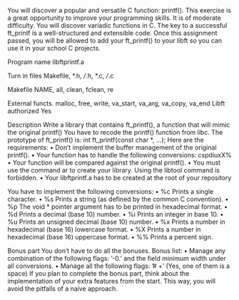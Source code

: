 You will discover a popular and versatile C function: printf(). This exercise is a great
opportunity to improve your programming skills. It is of moderate difficulty.
You will discover variadic functions in C.
The key to a successful ft_printf is a well-structured and extensible code.
Once this assignment passed, you will be allowed to add your
ft_printf() to your libft so you can use it in your school C
projects.

Program name libftprintf.a

Turn in files Makefile, *.h, */*.h, *.c, */*.c

Makefile NAME, all, clean, fclean, re

External functs. malloc, free, write, va_start, va_arg, va_copy, va_end
Libft authorized Yes

Description Write a library that contains ft_printf(), a
function that will mimic the original printf()
You have to recode the printf() function from libc.
The prototype of ft_printf() is:
int ft_printf(const char *, ...);
Here are the requirements:
• Don’t implement the buffer management of the original printf().
• Your function has to handle the following conversions: cspdiuxX%
• Your function will be compared against the original printf().
• You must use the command ar to create your library.
Using the libtool command is forbidden.
• Your libftprintf.a has to be created at the root of your repository

You have to implement the following conversions:
• %c Prints a single character.
• %s Prints a string (as defined by the common C convention).
• %p The void * pointer argument has to be printed in hexadecimal format.
• %d Prints a decimal (base 10) number.
• %i Prints an integer in base 10.
• %u Prints an unsigned decimal (base 10) number.
• %x Prints a number in hexadecimal (base 16) lowercase format.
• %X Prints a number in hexadecimal (base 16) uppercase format.
• %% Prints a percent sign.

Bonus part
You don’t have to do all the bonuses.
Bonus list:
• Manage any combination of the following flags: ’-0.’ and the field minimum width
under all conversions.
• Manage all the following flags: ’# +’ (Yes, one of them is a space)
If you plan to complete the bonus part, think about the
implementation of your extra features from the start. This way,
you will avoid the pitfalls of a naive approach.
